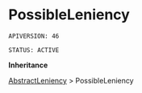 # PossibleLeniency

`APIVERSION: 46`

`STATUS: ACTIVE`

**Inheritance**

[AbstractLeniency](/Miscellaneous/AbstractLeniency.md)
 &gt; 
PossibleLeniency

